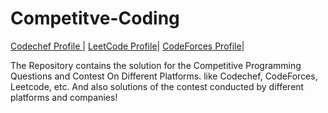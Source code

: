 # Competitve-Coding

[Codechef Profile ](https://www.codechef.com/users/guptapawan)| [LeetCode Profile](https://leetcode.com/mrpawan-gupta/)|
[CodeForces Profile](https://codeforces.com/profile/Mr.pawan_gupta)|

The Repository contains the solution for the Competitive Programming Questions and Contest On Different Platforms. like Codechef, CodeForces, Leetcode, etc.
And also solutions of the contest conducted by different platforms and companies!
